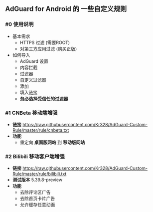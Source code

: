 ## AdGuard for Android 的 一些自定义规则

### #0 使用说明

- 基本需求
  - HTTPS 过滤 (需要ROOT)
  - 对第三方应用过滤 (购买正版)
- 如何导入
  - AdGuard 设置
  - 内容拦截
  - 过滤器
  - 自定义过滤器
  - 添加
  - 填入链接
  - **务必选择受信任的过滤器**


### #1 CNBeta 移动端增强

* **链接** <https://raw.githubusercontent.com/Kr328/AdGuard-Custom-Rule/master/rule/cnbeta.txt>
* **功能**
  * 重定向 **桌面版网站** 到 **移动版网站** 


### #2 Bilibili 移动客户端增强

* **链接** <https://raw.githubusercontent.com/Kr328/AdGuard-Custom-Rule/master/rule/bilibili.txt>
* **测试版本** 5.39.8-preview
* **功能**
  * 去除评论区广告
  * 去除首页卡片广告
  * 允许缓存任意动画

